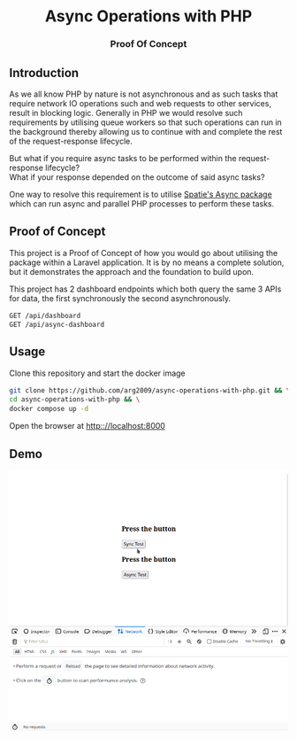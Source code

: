<h1 align="center">Async Operations with PHP</h1>
<h3 align="center">Proof Of Concept</h3>

## Introduction

As we all know PHP by nature is not asynchronous and as such tasks that require network IO operations such and
web requests to other services, result in blocking logic. Generally in PHP we would resolve such requirements 
by utilising queue workers so that such operations can run in the background thereby allowing us to 
continue with and complete the rest of the request-response lifecycle.

But what if you require async tasks to be performed within the request-response lifecycle?  
What if your response depended on the outcome of said async tasks?

One way to resolve this requirement is to utilise [Spatie's Async package](https://github.com/spatie/async) 
which can run async and parallel PHP processes to perform these tasks.

## Proof of Concept

This project is a Proof of Concept of how you would go about utilising the package within a Laravel application. It is by
no means a complete solution, but it demonstrates the approach and the foundation to build upon.

This project has 2 dashboard endpoints which both query the same 3 APIs for data, the first synchronously the second asynchronously.

```
GET /api/dashboard
GET /api/async-dashboard
```

## Usage

Clone this repository and start the docker image

```bash
git clone https://github.com/arg2009/async-operations-with-php.git && \
cd async-operations-with-php && \
docker compose up -d
```

Open the browser at [http:://localhost:8000](http:://localhost:8000)

## Demo

![Demo](./readme-assets/async-test.gif)
